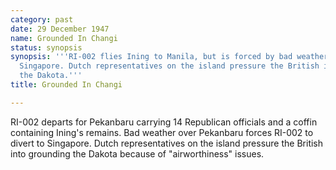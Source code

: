 ```yaml
---
category: past
date: 29 December 1947
name: Grounded In Changi
status: synopsis
synopsis: '''RI-002 flies Ining to Manila, but is forced by bad weather to land in
  Singapore. Dutch representatives on the island pressure the British into grounding
  the Dakota.'''
title: Grounded In Changi

---
```





RI-002 departs for Pekanbaru carrying 14 Republican
officials and a coffin containing Ining's remains. Bad weather over
Pekanbaru forces RI-002 to divert to Singapore. Dutch representatives on
the island pressure the British into grounding the Dakota because of
"airworthiness" issues.
